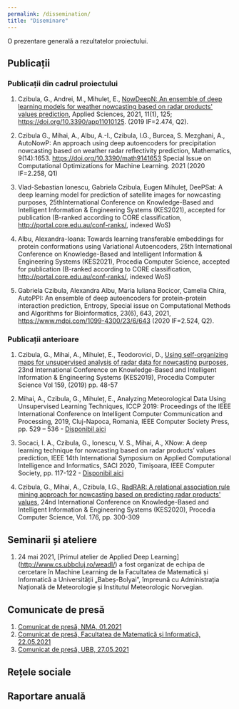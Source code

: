 ```yaml
---
permalink: /dissemination/
title: "Diseminare"
---
```


O prezentare generală a rezultatelor proiectului.

## Publicații

### Publicații din cadrul proiectului

1. Czibula, G., Andrei, M., Mihuleț, E., [NowDeepN: An ensemble of deep learning models for weather nowcasting based on radar products' values prediction](https://weamyl.met.no/assets/files/applsci-11-00125.pdf), Applied Sciences, 2021, 11(1), 125; https://doi.org/10.3390/app11010125. (2019 IF=2.474, Q2).

2. Czibula G., Mihai, A., Albu, A.-I., Czibula, I.G., Burcea, S. Mezghani, A., AutoNowP: An approach using deep autoencoders for precipitation nowcasting based on  weather radar reflectivity prediction, Mathematics, 9(14):1653. https://doi.org/10.3390/math9141653 Special Issue on Computational Optimizations for Machine Learning. 2021 (2020 IF=2.258, Q1)
3. Vlad-Sebastian Ionescu, Gabriela Czibula, Eugen Mihuleț, DeePSat: A deep learning model for prediction of satellite images for nowcasting purposes, 25thInternational Conference on Knowledge-Based and Intelligent Information & Engineering Systems (KES2021), accepted for publication (B-ranked according to CORE classification, http://portal.core.edu.au/conf-ranks/, indexed WoS)
4. Albu, Alexandra-Ioana: Towards learning transferable embeddings for protein conformations using Variational Autoencoders, 25th International Conference on Knowledge-Based and Intelligent Information & Engineering Systems (KES2021), Procedia Computer Science, accepted for publication (B-ranked according to CORE classification, http://portal.core.edu.au/conf-ranks/, indexed WoS)
5. Gabriela Czibula, Alexandra Albu, Maria Iuliana Bocicor, Camelia Chira, AutoPPI: An ensemble of deep autoencoders for protein-protein interaction prediction, Entropy, Special issue on Computational Methods and Algorithms for Bioinformatics, 23(6), 643, 2021, https://www.mdpi.com/1099-4300/23/6/643 (2020 IF=2.524, Q2).

### Publicații anterioare

1. Czibula, G., Mihai, A., Mihuleț, E., Teodorovici, D., [Using self-organizing maps for unsupervised analysis of radar data for nowcasting purposes](https://weamyl.met.no/assets/files/KES2019.pdf), 23nd International Conference on Knowledge-Based and Intelligent Information & Engineering Systems (KES2019), Procedia Computer Science  Vol 159, (2019)  pp. 48-57

2. Mihai, A., Czibula, G., Mihuleț, E., Analyzing Meteorological Data Using Unsupervised Learning Techniques, ICCP 2019: Proceedings of the IEEE International Conference on Intelligent Computer Communication and Processing, 2019, Cluj-Napoca, Romania, IEEE Computer Society Press, pp. 529 – 536 - [Disponibil aici](https://ieeexplore.ieee.org/document/8959777)

3. Socaci, I. A.,  Czibula, G., Ionescu, V. S., Mihai, A., XNow: A deep learning technique for nowcasting based on radar products’ values prediction, IEEE 14th International Symposium on Applied Computational Intelligence and Informatics, SACI 2020, Timișoara, IEEE Computer Society, pp. 117-122 - [Disponibil aici](https://ieeexplore.ieee.org/document/9118849)

4. Czibula, G., Mihai, A., Czibula, I.G., [RadRAR:  A relational association rule mining approach for nowcasting based on predicting radar products' values](https://weamyl.met.no/assets/files/KES2020.pdf), 24nd International Conference on Knowledge-Based and Intelligent Information & Engineering Systems (KES2020), Procedia Computer Science, Vol. 176, pp. 300-309

## Seminarii și ateliere
1. 24 mai 2021, [Primul atelier de Applied Deep Learning] (http://www.cs.ubbcluj.ro/weadl/) a fost organizat de echipa de cercetare în Machine Learning de la Facultatea de Matematică și Informatică a Universității „Babeș-Bolyai”, împreună cu Administrația Națională de Meteorologie și Institutul Meteorologic Norvegian.


##  Comunicate de presă
1. [Comunicat de presă, NMA, 01.2021](https://www.meteoromania.ro/wp-content/uploads/comunicate/Proiect_WeaMyL.pdf)
2. [Comunicat de presă, Facultatea de Matematică și Informatică, 22.05.2021](http://www.cs.ubbcluj.ro/weadl-2021/)
3. [Comunicat de presă, UBB, 27.05.2021](https://news.ubbcluj.ro/ubb-organizeaza-online-prima-editie-a-workshopului-in-invatare-profunda-aplicata-weadl2021/)

## Rețele sociale
## Raportare anuală
